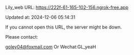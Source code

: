 Lily_web URL: https://222f-61-165-102-156.ngrok-free.app

Updated at: 2024-12-06 05:14:31

If you cannot open this URL, the server might be down.

Please contact: 

goley04@foxmail.com Or Wechat:GL_yeaH